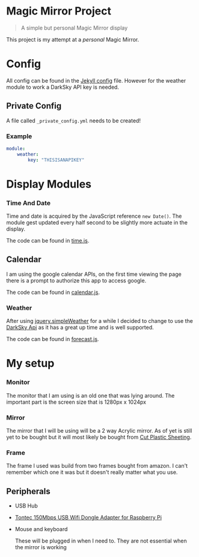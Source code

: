 # Magic Mirror Project

> A simple but personal Magic Mirror display

This project is my attempt at a *personal* Magic Mirror.

# Config

All config can be found in the [Jekyll config](_config.yml) file. However for the weather module to work a DarkSky API key is needed.

## Private Config

A file called `_private_config.yml` needs to be created!

### Example

```yml
module:
    weather:
        key: "THISISANAPIKEY"
```

# Display Modules

### Time And Date

Time and date is acquired by the JavaScript reference `new Date()`. The module gest updated every half second to be slightly more actuate in the display.

The code can be found in [time.js](public/assets/script/time.js).

## Calendar

I am using the google calendar APIs, on the first time viewing the page there is a prompt to authorize this app to access google.

The code can be found in [calendar.js](public/assets/script/calendar.js).

### Weather

After using [jquery.simpleWeather](http://simpleweatherjs.com) for a while I decided to change to use the [DarkSky Api](https://darksky.net/dev/) as it has a great up time and is well supported.


The code can be found in [forecast.js](public/assets/script/forecast.js).

# My setup

### Monitor

The monitor that I am using is an old one that was lying around.
The important part is the screen size that is 1280px x 1024px

### Mirror

The mirror that I will be using will be a 2 way Acrylic mirror.
As of yet is still yet to be bought but it will most likely be bought from [Cut Plastic Sheeting](http://www.cutplasticsheeting.co.uk/mirrored-sheeting/two-way-acrylic-mirror).

### Frame

The frame I used was build from two frames bought from amazon. I can't remember which one it was but it doesn't really matter what you use.

## Peripherals

- USB Hub

- [Tontec 150Mbps USB Wifi Dongle Adapter for Raspberry Pi](https://www.amazon.co.uk/Tontec-150Mbps-Adapter-Raspberry-Windows/dp/B010AKMF3Y/)

- Mouse and keyboard

	These will be plugged in when I need to. They are not essential when the mirror is working
